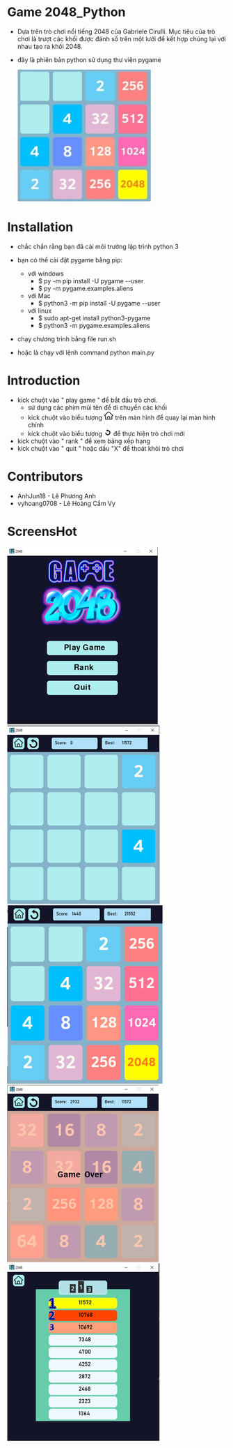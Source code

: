 # Game 2048_Python

- Dựa trên trò chơi nổi tiếng 2048 của Gabriele Cirulli. Mục tiêu của trò chơi là trượt các khối được đánh số trên một lưới để kết hợp chúng lại với nhau tạo ra khối 2048.
- đây là phiên bản python sử dụng thư viện pygame

    ![](assets/images/a.png)

# Installation
  
  - chắc chắn rằng bạn đã cài môi trường lập trình python 3 
  - bạn có thể cài đặt pygame bằng pip:

     + với windows
       - $ py -m pip install -U pygame --user
       - $ py -m pygame.examples.aliens
     + với Mac
        - $ python3 -m pip install -U pygame --user
     + với linux
        - $ sudo apt-get install python3-pygame
        - $ python3 -m pygame.examples.aliens
       
  - chạy chương trình bằng file run.sh
  - hoặc là chạy với lệnh command python main.py

# Introduction
 - kick chuột vào " play game " để bắt đầu trò chơi.
      + sử dụng các phím mũi tên để di chuyển các khối
      + kick chuột vào biểu tượng ![](assets/images/home2.png) trên màn hình để quay lại màn hình chính
      + kick chuột vào biểu tượng ![](assets/images/reset2.png) để thực hiện trò chơi mới
 - kick chuột vào " rank " để xem bảng xếp hạng 
 - kick chuột vào " quit " hoặc dấu "X" để thoát khỏi trò chơi

# Contributors
 
 - AnhJun18 - Lê Phương Anh
 - vyhoang0708 - Lê Hoàng Cẩm Vy

# ScreensHot
 ![](assets/images/readme.png)
 ![](assets/images/readme2.png)
 ![](assets/images/readme3.png)
 ![](assets/images/readme4.png)
 ![](assets/images/readme1.png)